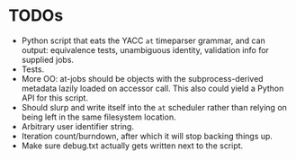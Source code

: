# TODOs
- Python script that eats the YACC `at` timeparser grammar, and can output: equivalence tests, unambiguous identity, validation info for supplied jobs.
- Tests.
- More OO: at-jobs should be objects with the subprocess-derived metadata lazily loaded on accessor call. This also could yield a Python API for this script.
- Should slurp and write itself into the `at` scheduler rather than relying on being left in the same filesystem location.
- Arbitrary user identifier string.
- Iteration count/burndown, after which it will stop backing things up.
- Make sure debug.txt actually gets written next to the script.